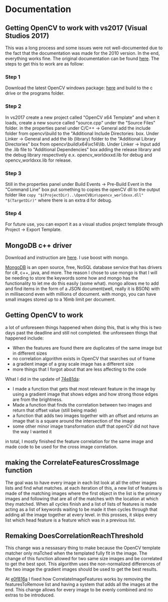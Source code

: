 # Documentation

## Getting OpenCV to work with vs2017 (Visual Studios 2017)
This was a long process and some issues were not well-documented due to the fact that the documentation was made for the 2010 version. In the end, everything works fine. The original documentation can be found [here](http://docs.opencv.org/2.4/doc/tutorials/introduction/windows_visual_studio_Opencv/windows_visual_studio_Opencv.html). The steps to get this to work are as follow:

### Step 1
Download the latest OpenCV windows package: [here](http://opencv.org/releases.html) and build to the c drive or the programs folder.

### Step 2
In vs2017 create a new project called "OpenCV x64 Template" and when it loads, create a new source called "source.cpp" under the "Source Files" folder. in the properties panel under C/C++ -> General add the include folder from opencv\build to the "Additional Include Directories: box.
Under Linker -> General and add the lib (library) folder to the "Additional Library Directories" box from opencv\build\x64\vc14\lib.
Under Linker -> Input add the .lib file to "Additional Dependencies" box adding the release library and the debug library respectively e.x. opencv_worldxxxd.lib for debug and opencv_worldxxx.lib for release.

### Step 3
Still in the properties panel under Build Events -> Pre-Build Event in the "Command Line" box put something to copies the openCV dll to the output folder like ```copy "$(ProjectDir)..\OpenCVBin\opencv_worldxxx.dll" "$(TargetDir)"``` where there is an extra d for debug.

### Step 4
For future use, you can export it as a visual studios project template through Project -> Export Template.

## MongoDB c++ driver
Download and instruction are [here](http://mongodb.github.io/mongo-cxx-driver/mongocxx-v3/installation/). I use boost with mongo.

[MongoDB](https://www.mongodb.com/) is an open source, free, NoSQL database service that has drivers for c#, c++, java, and more. The reason I chose to use mongo is that I will be needing to store the keywords some how and mongo has the functionality to let me do this easily (some what). mongo allows me to add and find items in the form of a JSON document(well, really it is BSON) with in millisecond even with millions of document. with mongo, you can have small images stored up to a 16mb limit per document.

## Getting OpenCV to work
a lot of unforeseen things happened when doing this, that is why this is two days past the deadline and still not completed. the unforeseen things that happened include:

- When the features are found there are duplicates of the same image but in different sizes
- no correlation algorithm exists in OpenCV that searches out of frame
- a gradient image of a gray scale image has a different size
- more things that I forgot about that are less affecting to the code

What I did in the update of [74e81da](https://github.com/ZackJorquera/Keyword_Object_Detection/commit/74e81dabaa1c1d03880c0b3baafe2c00c9933d5c#diff-e1951ecf1e6d4e22fd96296ad8b3fb43):

- I made a function that gets that most relevant feature in the image by using a gradient image that shows edges and how strong those edges are from the brightness.
- Made a function that finds the correlation between two images and return that offset value (still being made)
- a function that adds two images together with an offset and returns an image that is a square around the intersection of the image
- some other minor image transformation stuff that openCV did not have the way I wanted it

in total, I mostly finished the feature correlation for the same image and made code to be used for the cross image correlation.

## making the CorrelateFeaturesCrossImage function
The goal was to have every image in each list look at all the other images lists and find what matches. at each iteration of this, a new list of features is made of the matching images where the first object in the list is the primary images and following that are all of the matches with the location at which they matched. When all cycles finish and a list of lists of features is made acting as a list of keywords waiting to be made it then cycles through that adding all the image together at every level. in this prosses, it skips every list which head feature is a feature which was in a previous list.

## Remaking DoesCorrelationReachThreshold
This change was a nessasary thing to make because the OpenCV template matcher only maTched when the templated fully fit in the image. The change of this function allowed for two same size images and be correlated to get the best spot. This algorithm uses the non-normalized differences of the two image the gradient images should be used to get the best results.
 
 At [e0f816a](https://github.com/ZackJorquera/Keyword_Object_Detection/commit/e0f816a51fc5a1ca6422729a39772c7d8e69706f) I fixed how CorrelateImageFeatures works by removing the featuresToRemove list and having a system that adds all the images at the end. This change allows for every image to be evenly combined and no extras to be introduced.
